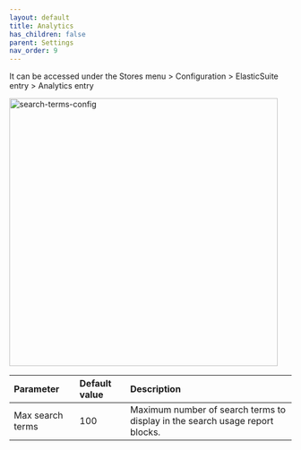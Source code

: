 ```yaml
---
layout: default
title: Analytics
has_children: false
parent: Settings
nav_order: 9
---
```


It can be accessed under the Stores menu > Configuration > ElasticSuite entry > Analytics entry

<img width="479" alt="search-terms-config" src="https://user-images.githubusercontent.com/98949123/156195042-bc04b3a7-3f9d-4c74-a2d7-1f1f927b1614.PNG">

| Parameter    | Default value | Description |
|:-------------|:------------------|:------|
|Max search terms|100|Maximum number of search terms to display in the search usage report blocks.|
